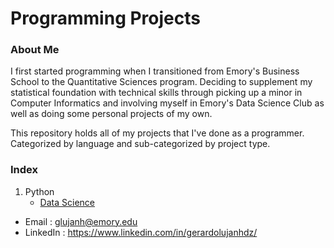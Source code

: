 # Programming Projects

### About Me

I first started programming when I transitioned from Emory's Business School to the Quantitative Sciences program. Deciding to supplement my statistical foundation with technical skills through picking up a minor in Computer Informatics and involving myself in Emory's Data Science Club as well as doing some personal projects of my own.

This repository holds all of my projects that I've done as a programmer. Categorized by language and sub-categorized by project type.

### Index

  1. Python
     - [Data Science](https://github.com/gerardolujanhdz/PersonalProjects/tree/master/Personal%20Programming%20Projects/Python)
    
- Email : glujanh@emory.edu
- LinkedIn : https://www.linkedin.com/in/gerardolujanhdz/
